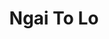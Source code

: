 ---
layout: member
weight: 100
title: Ngai To Lo
description: Developing low-cost instrumentation for biological experimentation
img: /img/members/vgyadav.jpg
program: B.A.Sc. candidate
status: undergrad
year_end: 
year_start: 2017
about_me: “I am a God at PUBG.” 
email: ngai_to_lo@hotmail.com
linkedin: 
homepage: 
---